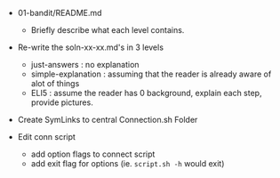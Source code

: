 * 01-bandit/README.md 
    * Briefly describe what each level contains.

* Re-write the soln-xx-xx.md's in 3 levels
    - just-answers : no explanation
    - simple-explanation : assuming that the reader is already aware of alot of things
    - ELI5 : assume the reader has 0 background, explain each step, provide pictures. 

* Create SymLinks to central Connection.sh Folder

* Edit conn script
    * add option flags to connect script
    * add exit flag for options (ie. `script.sh -h` would exit)